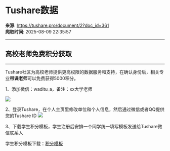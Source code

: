 # Tushare数据

**来源**: https://tushare.pro/document/2?doc_id=361  
**爬取时间**: 2025-08-09 22:35:57

---

## 高校老师免费积分获取

---

Tushare社区为高校老师提供更高权限的数据服务和支持，在确认身份后，相关专业**带课老师**可以免费获得5000积分。

1、添加微信：waditu\_a，备注：xx大学老师

![](https://tushare.pro/files/web/waditu_a.png)

2、登录Tushare，在个人主页里修改单位和个人信息，然后通过微信或者QQ提供您的Tushare ID
![](https://tushare.pro/files/web/pinfo.png)

3、下载学生积分模板，学生注册后安排一个同学统一填写模板发送给Tushare微信联系人

学生积分模板下载：[积分模板](https://tushare.pro/files/web/std_temp.xlsx)
